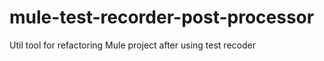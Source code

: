 # mule-test-recorder-post-processor
Util tool for refactoring Mule project after using test recoder

